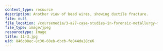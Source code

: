 ```yaml
---
content_type: resource
description: Another view of bead wires, showing ductile fracture.
file: null
file_location: /coursemedia/3-a27-case-studies-in-forensic-metallurgy-fall-2007/846c88ec8c3060ebdbcbfe044da28ce6_11-3.jpg
file_type: image/jpeg
resourcetype: Image
title: 11-3.jpg
uid: 846c88ec-8c30-60eb-dbcb-fe044da28ce6
---
```

